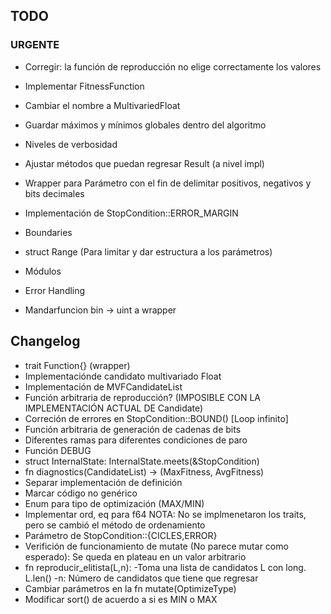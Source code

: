 ## TODO

### URGENTE

* Corregir: la función de reproducción no elige correctamente los valores
* Implementar FitnessFunction
* Cambiar el nombre a MultivariedFloat
* Guardar máximos y mínimos globales dentro del algoritmo


* Niveles de verbosidad
* Ajustar métodos que puedan regresar Result (a nivel impl)
* Wrapper para Parámetro con el fin de delimitar positivos, negativos y bits
  decimales
* Implementación de StopCondition::ERROR_MARGIN
* Boundaries
* struct Range (Para limitar y dar estructura a los parámetros)
* Módulos
* Error Handling
* Mandarfuncion bin -> uint a wrapper

## Changelog

* trait Function{} (wrapper)
* Implementaciónde candidato multivariado Float
* Implementación de MVFCandidateList
* Función arbitraria de reproducción? (IMPOSIBLE CON LA IMPLEMENTACIÓN ACTUAL DE
  Candidate)
* Correción de errores en StopCondition::BOUND() [Loop infinito]
* Función arbitraria de generación de cadenas de bits
* Diferentes ramas para diferentes condiciones de paro
* Función DEBUG
* struct InternalState: InternalState.meets(&StopCondition)
* fn diagnostics(CandidateList) -> (MaxFitness, AvgFitness)
* Separar implementación de definición
* Marcar código no genérico
* Enum para tipo de optimización (MAX/MIN)
* Implementar ord, eq para f64 
    NOTA: No se implmenetaron los traits, pero se cambió el método de
    ordenamiento
* Parámetro de StopCondition::{CICLES,ERROR}
* Verifición de funcionamiento de mutate (No parece mutar como esperado): Se queda
  en plateau en un valor arbitrario
* fn reproducir_elitista(L,n):
    -Toma una lista de candidatos L con long. L.len()
    -n: Número de candidatos que tiene que regresar
* Cambiar parámetros en la fn mutate(OptimizeType)
* Modificar sort() de acuerdo a si es MIN o MAX
